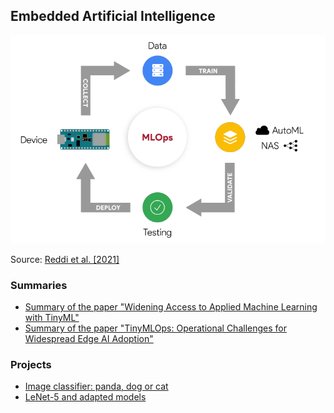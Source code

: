 ## Embedded Artificial Intelligence

![](./img/scaling_tinyML_MLOps.png)

Source: [Reddi et al. [2021]](https://arxiv.org/pdf/2106.04008.pdf)

### Summaries
- [Summary of the paper "Widening Access to Applied Machine Learning with TinyML"](https://github.com/thaisaraujo2000/embedded_artificial_intelligence/tree/main/summaries/summary_1) 
- [Summary of the paper "TinyMLOps: Operational Challenges for Widespread Edge AI Adoption"](https://github.com/thaisaraujo2000/embedded_artificial_intelligence/tree/main/summaries/summary_2) 

### Projects
- [Image classifier: panda, dog or cat](https://github.com/thaisaraujo2000/embedded_artificial_intelligence/tree/main/projects/project_1)
- [LeNet-5 and adapted models](https://github.com/thaisaraujo2000/embedded_artificial_intelligence/tree/main/projects/project_2)
